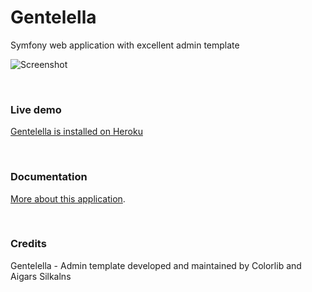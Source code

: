 # Gentelella

Symfony web application with excellent admin template

![Screenshot](https://github.com/krzysiekpiasecki/Gentelella/blob/master/web/assets/images/screenshot.png)

<br>

### Live demo

[Gentelella is installed on Heroku](https://gentelella.herokuapp.com/admin/index)

<br>

### Documentation

[More about this application](https://github.com/krzysiekpiasecki/Gentelella/wiki).


<br>

### Credits

Gentelella - Admin template developed and maintained by Colorlib and Aigars Silkalns


